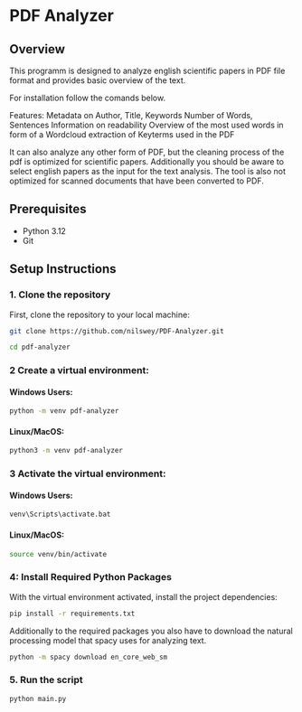 


# PDF Analyzer

## Overview
This programm is designed to analyze english scientific papers in PDF file format and provides
basic overview of the text. 

For installation follow the comands below.

Features:
Metadata on Author, Title, Keywords
Number of Words, Sentences
Information on readability
Overview of the most used words in form of a Wordcloud
extraction of Keyterms used in the PDF


It can also analyze any other form of PDF, but the cleaning process of the pdf is optimized
for scientific papers. Additionally you should be aware to select english papers as the input for the text analysis.
The tool is also not optimized for scanned documents that have been converted to PDF.

## Prerequisites
- Python 3.12
- Git

## Setup Instructions

### 1. Clone the repository
First, clone the repository to your local machine:

```bash
git clone https://github.com/nilswey/PDF-Analyzer.git
```
```bash
cd pdf-analyzer
```


### 2 Create a virtual environment:

#### Windows Users:
```bash
python -m venv pdf-analyzer
```
#### Linux/MacOS:
```bash
python3 -m venv pdf-analyzer
```

### 3 Activate the virtual environment:
#### Windows Users:

```bash
venv\Scripts\activate.bat
```
#### Linux/MacOS:

```bash
source venv/bin/activate
```

### 4: Install Required Python Packages
With the virtual environment activated, install the project dependencies:
```bash
pip install -r requirements.txt
```
Additionally to the required packages you also have to download the natural processing model that spacy uses
for analyzing text.

```bash
python -m spacy download en_core_web_sm
```

### 5. Run the script

```bash
python main.py
```

